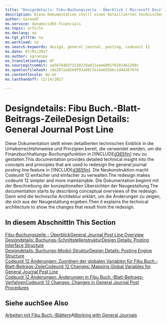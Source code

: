 ```yaml
---
title: "Designdetails: Fibu-Buchungszeile - Überblick | Microsoft Docs"
description: Diese Dokumentation stellt einen detaillierten technischen Einblick in die Urheberrechtshinweise und Prinzipien bereit, die verwendet werden, um die Finanzbuchhaltungs-Buchungsfunktion in Dynamics 365 neu zu gestalten.
author: SorenGP
ms.service: dynamics365-financials
ms.topic: article
ms.devlang: na
ms.tgt_pltfrm: na
ms.workload: na
ms.search.keywords: design, general journal, posting, codeunit 12
ms.date: 07/01/2017
ms.author: sgroespe
ms.translationtype: HT
ms.sourcegitcommit: aa56764b5f3210229ad21eae6891fb201462209c
ms.openlocfilehash: c8e2072ad2b9f93a0817b14a6556bc1d44367676
ms.contentlocale: de-at
ms.lasthandoff: 12/14/2017

---
```

# <a name="design-details-general-journal-post-line"></a><span data-ttu-id="71cd1-103">Designdetails: Fibu Buch.-Blatt-Beitrags-Zeile</span><span class="sxs-lookup"><span data-stu-id="71cd1-103">Design Details: General Journal Post Line</span></span>
<span data-ttu-id="71cd1-104">Diese Dokumentation stellt einen detaillierten technischen Einblick in die Urheberrechtshinweise und Prinzipien bereit, die verwendet werden, um die Finanzbuchhaltungs-Buchungsfunktion in [!INCLUDE[d365fin](includes/d365fin_md.md)] neu zu gestalten.</span><span class="sxs-lookup"><span data-stu-id="71cd1-104">This documentation provides detailed technical insight into the concepts and principles that are used to redesign the general journal posting line feature in [!INCLUDE[d365fin](includes/d365fin_md.md)].</span></span> <span data-ttu-id="71cd1-105">Die Neukonstruktion macht Codeunit 12 einfacher und einfacher zu verwalten.</span><span class="sxs-lookup"><span data-stu-id="71cd1-105">The redesign makes codeunit 12 simpler and more maintainable.</span></span> <span data-ttu-id="71cd1-106">Die Dokumentation beginnt mit der Beschreibung der konzeptionellen Übersichten der Neugestaltung.</span><span class="sxs-lookup"><span data-stu-id="71cd1-106">The documentation starts by describing conceptual overviews of the redesign.</span></span> <span data-ttu-id="71cd1-107">Dann wird die technische Architektur erklärt, um die Änderungen zu zeigen, die sich aus der Neugestaltung ergeben.</span><span class="sxs-lookup"><span data-stu-id="71cd1-107">Then it explains the technical architecture to show the changes that result from the redesign.</span></span>  

## <a name="in-this-section"></a><span data-ttu-id="71cd1-108">In diesem Abschnitt</span><span class="sxs-lookup"><span data-stu-id="71cd1-108">In This Section</span></span>  
[<span data-ttu-id="71cd1-109">Fibu-Buchungszeile - Überblick</span><span class="sxs-lookup"><span data-stu-id="71cd1-109">General Journal Post Line Overview</span></span>](design-details-general-journal-post-line-overview.md)  
[<span data-ttu-id="71cd1-110">Designdetails: Buchungs-Schnittstellenstruktur</span><span class="sxs-lookup"><span data-stu-id="71cd1-110">Design Details: Posting Interface Structure</span></span>](design-details-posting-interface-structure.md)  
[<span data-ttu-id="71cd1-111">Designdetails: Buchungs-Modul-Struktur</span><span class="sxs-lookup"><span data-stu-id="71cd1-111">Design Details: Posting Engine Structure</span></span>](design-details-posting-engine-structure.md)  
[<span data-ttu-id="71cd1-112">Codeunit 12 Änderungen: Zuordnen der globalen Variablen für Fibu Buch.-Blatt-Beitrags-Zeile</span><span class="sxs-lookup"><span data-stu-id="71cd1-112">Codeunit 12 Changes: Mapping Global Variables for General Journal Post Line</span></span>](design-details-codeunit-12-changes-mapping-global-variables-for-general-journal-post-line.md)  
[<span data-ttu-id="71cd1-113">Codeunit 12 Änderungen: Änderungen in Fibu Buch.-Blatt-Beitrags-Verfahren</span><span class="sxs-lookup"><span data-stu-id="71cd1-113">Codeunit 12 Changes: Changes in General Journal Post Procedures</span></span>](design-details-codeunit-12-changes-changes-in-general-journal-post-procedures.md)  

## <a name="see-also"></a><span data-ttu-id="71cd1-114">Siehe auch</span><span class="sxs-lookup"><span data-stu-id="71cd1-114">See Also</span></span>  
<span data-ttu-id="71cd1-115">[Arbeiten mit Fibu Buch.-Blättern](ui-work-general-journals.md)A</span><span class="sxs-lookup"><span data-stu-id="71cd1-115">[Working with General Journals](ui-work-general-journals.md)</span></span>


